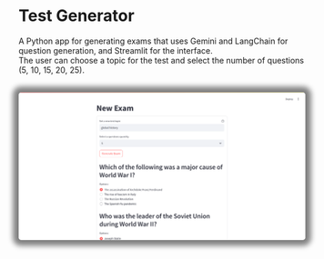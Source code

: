 # Test Generator
A Python app for generating exams that uses Gemini and LangChain for question generation, and Streamlit for the interface.
<br>
The user can choose a topic for the test and select the number of questions (5, 10, 15, 20, 25).
<br>
<br>
<center><img src="/screenshots/1.png" style="border-radius: 5px; box-shadow: 0px 0px 10px 10px grey;" width="700"/></center>
